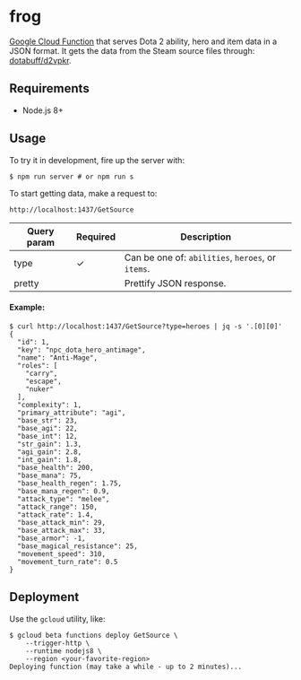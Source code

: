 # frog

[Google Cloud Function](https://cloud.google.com/functions/) that serves Dota 2 ability, hero and item data in a JSON format. It gets the data from the Steam source files through: [dotabuff/d2vpkr](https://github.com/dotabuff/d2vpkr).

## Requirements

- Node.js 8+

## Usage

To try it in development, fire up the server with:

```
$ npm run server # or npm run s
```

To start getting data, make a request to:

```
http://localhost:1437/GetSource
```

| Query param | Required | Description
| ---- | -------- | -----------
| type | ✓ | Can be one of: `abilities`, `heroes`, or `items`.
| pretty | | Prettify JSON response.

#### Example:

```
$ curl http://localhost:1437/GetSource?type=heroes | jq -s '.[0][0]'
{
  "id": 1,
  "key": "npc_dota_hero_antimage",
  "name": "Anti-Mage",
  "roles": [
    "carry",
    "escape",
    "nuker"
  ],
  "complexity": 1,
  "primary_attribute": "agi",
  "base_str": 23,
  "base_agi": 22,
  "base_int": 12,
  "str_gain": 1.3,
  "agi_gain": 2.8,
  "int_gain": 1.8,
  "base_health": 200,
  "base_mana": 75,
  "base_health_regen": 1.75,
  "base_mana_regen": 0.9,
  "attack_type": "melee",
  "attack_range": 150,
  "attack_rate": 1.4,
  "base_attack_min": 29,
  "base_attack_max": 33,
  "base_armor": -1,
  "base_magical_resistance": 25,
  "movement_speed": 310,
  "movement_turn_rate": 0.5
}
```

## Deployment

Use the `gcloud` utility, like:

```
$ gcloud beta functions deploy GetSource \
    --trigger-http \
    --runtime nodejs8 \
    --region <your-favorite-region>
Deploying function (may take a while - up to 2 minutes)...
```
